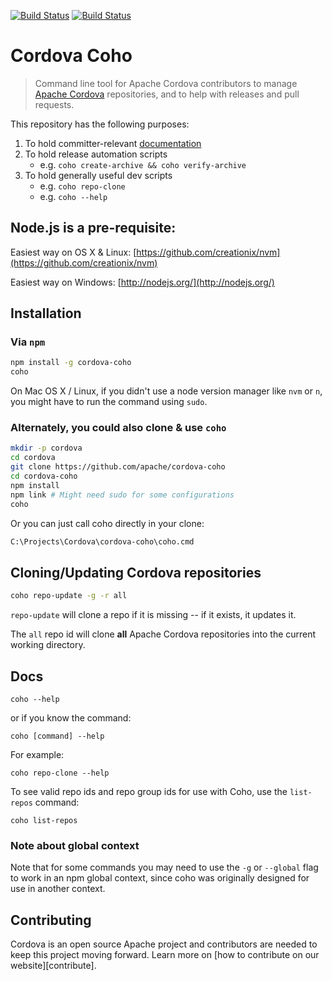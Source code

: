 <!--
#
# Licensed to the Apache Software Foundation (ASF) under one
# or more contributor license agreements.  See the NOTICE file
# distributed with this work for additional information
# regarding copyright ownership.  The ASF licenses this file
# to you under the Apache License, Version 2.0 (the
# "License"); you may not use this file except in compliance
# with the License.  You may obtain a copy of the License at
#
# http://www.apache.org/licenses/LICENSE-2.0
#
# Unless required by applicable law or agreed to in writing,
# software distributed under the License is distributed on an
# "AS IS" BASIS, WITHOUT WARRANTIES OR CONDITIONS OF ANY
#  KIND, either express or implied.  See the License for the
# specific language governing permissions and limitations
# under the License.
#
-->

[![Build Status](https://travis-ci.org/apache/cordova-coho.svg?branch=master)](https://travis-ci.org/apache/cordova-coho)
[![Build Status](https://ci.appveyor.com/api/projects/status/1y9yh5ys72h6l5sy)](https://ci.appveyor.com/project/stumped2/cordova-coho)

# Cordova Coho

> Command line tool for Apache Cordova contributors to manage [Apache Cordova](http://cordova.apache.org) repositories, and to help with releases and pull requests.

This repository has the following purposes:

1. To hold committer-relevant [documentation](docs/)
2. To hold release automation scripts
   - e.g. `coho create-archive && coho verify-archive`
3. To hold generally useful dev scripts
   - e.g. `coho repo-clone`
   - e.g. `coho --help`

## Node.js is a pre-requisite:

Easiest way on OS X & Linux: 
    [https://github.com/creationix/nvm](https://github.com/creationix/nvm)

Easiest way on Windows:
    [http://nodejs.org/](http://nodejs.org/)

## Installation

### Via `npm`

```bash    
npm install -g cordova-coho
coho
```    

On Mac OS X / Linux, if you didn't use a node version manager like `nvm` or `n`, you might have to run the command using `sudo`.    

### Alternately, you could also clone & use `coho`

```bash
mkdir -p cordova
cd cordova
git clone https://github.com/apache/cordova-coho
cd cordova-coho
npm install
npm link # Might need sudo for some configurations
coho
```

Or you can just call coho directly in your clone:
```bash
C:\Projects\Cordova\cordova-coho\coho.cmd
```

## Cloning/Updating Cordova repositories

```bash
coho repo-update -g -r all
```

`repo-update` will clone a repo if it is missing -- if it exists, it updates it.

The `all` repo id will clone **all** Apache Cordova repositories into the current working directory. 

## Docs

    coho --help

or if you know the command:


    coho [command] --help   

For example:

    coho repo-clone --help

To see valid repo ids and repo group ids for use with Coho, use the `list-repos` command:

    coho list-repos    

### Note about global context

Note that for some commands you may need to use the `-g` or `--global` flag to work in an npm global context, since coho was originally designed for use in another context.

## Contributing

Cordova is an open source Apache project and contributors are needed to keep this project moving forward. Learn more on 
[how to contribute on our website][contribute]. 
